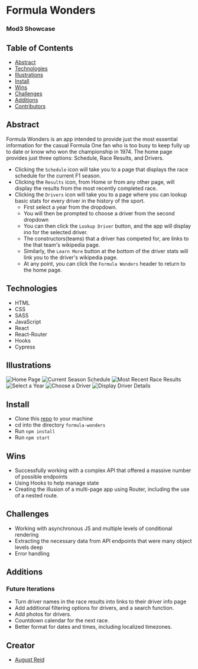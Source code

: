 # Formula Wonders

### Mod3 Showcase

## Table of Contents
- [Abstract](#Abstract)
- [Technologies](#Technologies)
- [Illustrations](#Illustrations)
- [Install](#Install)
- [Wins](#Wins)
- [Challenges](#Challenges)
- [Additions](#Additions)
- [Contributors](#Contributors)

## Abstract
Formula Wonders is an app intended to provide just the most essential information for the casual Formula One fan who is too busy to keep fully up to date or know who won the championship in 1974. 
The home page provides just three options: Schedule, Race Results, and Drivers. 
- Clicking the `Schedule` icon will take you to a page that displays the race schedule for the current F1 season. 
- Clicking the `Results` icon, from Home or from any other page, will display the results from the most recently completed race. 
- Clicking the `Drivers` icon will take you to a page where you can lookup basic stats for every driver in the history of the sport. 
    - First select a year from the dropdown.
    - You will then be prompted to choose a driver from the second dropdown
    - You can then click the `Lookup Driver` button, and the app will display ino for the selected driver. 
    - The constructors(teams) that a driver has competed for, are links to the that team's wikipedia page. 
    - Similarly, the `Learn More` button at the bottom of the driver stats will link you to the driver's wikipedia page. 
    - At any point, you can click the `Formula Wonders` header to return to the home page.

## Technologies
-  HTML
-  CSS
-  SASS
-  JavaScript
-  React
-  React-Router
-  Hooks
-  Cypress 

## Illustrations
![Home Page](./src/assets/home.png)
![Current Season Schedule](./src/assets/schedule.png)
![Most Recent Race Results](./src/assets/details.png)
![Select a Year](./src/assets/drivers1.png)
![Choose a Driver](./src/assets/drivers2.png)
![Display Driver Details](./src/assets/lando.png)

## Install

-  Clone this [repo](https://github.com/elisebeall/dnd-spells) to your machine
-  cd into the directory `formula-wonders`
-  Run `npm install`
-  Run `npm start`

## Wins
- Successfully working with a complex API that offered a massive number of possible endpoints
- Using Hooks to help manage state
- Creating the illusion of a multi-page app using Router, including the use of a nested route.

## Challenges
- Working with asynchronous JS and multiple levels of conditional rendering
- Extracting the necessary data from API endpoints that were many object levels deep
- Error handling

## Additions
### Future Iterations
- Turn driver names in the race results into links to their driver info page
- Add additional filtering options for drivers, and a search function.
- Add photos for drivers.
- Countdown calendar for the next race.
- Better format for dates and times, including localized timezones. 

## Creator
- [August Reid](https://github.com/augustreid)